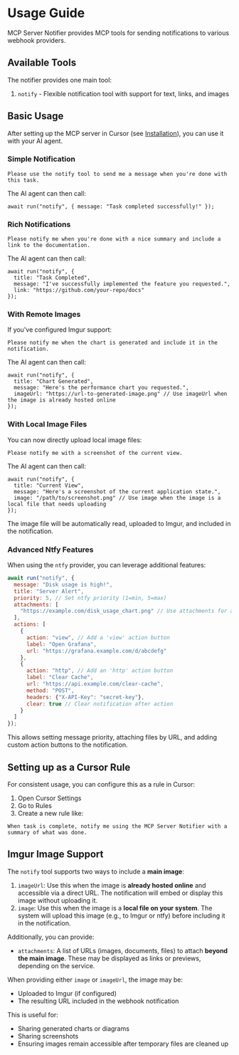 # Usage Guide

MCP Server Notifier provides MCP tools for sending notifications to various webhook providers.

## Available Tools

The notifier provides one main tool:

1. `notify` - Flexible notification tool with support for text, links, and images

## Basic Usage

After setting up the MCP server in Cursor (see [Installation](../README.md#installation)), you can use it with your AI agent.

### Simple Notification

```
Please use the notify tool to send me a message when you're done with this task.
```

The AI agent can then call:

```
await run("notify", { message: "Task completed successfully!" });
```

### Rich Notifications

```
Please notify me when you're done with a nice summary and include a link to the documentation.
```

The AI agent can then call:

```
await run("notify", { 
  title: "Task Completed", 
  message: "I've successfully implemented the feature you requested.", 
  link: "https://github.com/your-repo/docs"
});
```

### With Remote Images

If you've configured Imgur support:

```
Please notify me when the chart is generated and include it in the notification.
```

The AI agent can then call:

```
await run("notify", { 
  title: "Chart Generated", 
  message: "Here's the performance chart you requested.",
  imageUrl: "https://url-to-generated-image.png" // Use imageUrl when the image is already hosted online
});
```

### With Local Image Files

You can now directly upload local image files:

```
Please notify me with a screenshot of the current view.
```

The AI agent can then call:

```
await run("notify", { 
  title: "Current View", 
  message: "Here's a screenshot of the current application state.",
  image: "/path/to/screenshot.png" // Use image when the image is a local file that needs uploading
});
```

The image file will be automatically read, uploaded to Imgur, and included in the notification.

### Advanced Ntfy Features

When using the `ntfy` provider, you can leverage additional features:

```javascript
await run("notify", {
  message: "Disk usage is high!",
  title: "Server Alert",
  priority: 5, // Set ntfy priority (1=min, 5=max)
  attachments: [
    "https://example.com/disk_usage_chart.png" // Use attachments for additional files or links beyond the main image
  ],
  actions: [
    {
      action: "view", // Add a 'view' action button
      label: "Open Grafana",
      url: "https://grafana.example.com/d/abcdefg"
    },
    {
      action: "http", // Add an 'http' action button
      label: "Clear Cache",
      url: "https://api.example.com/clear-cache",
      method: "POST",
      headers: {"X-API-Key": "secret-key"},
      clear: true // Clear notification after action
    }
  ]
});
```

This allows setting message priority, attaching files by URL, and adding custom action buttons to the notification.

## Setting up as a Cursor Rule

For consistent usage, you can configure this as a rule in Cursor:

1. Open Cursor Settings
2. Go to Rules
3. Create a new rule like:

```
When task is complete, notify me using the MCP Server Notifier with a summary of what was done.
```

## Imgur Image Support

The `notify` tool supports two ways to include a **main image**:

1. `imageUrl`: Use this when the image is **already hosted online** and accessible via a direct URL. The notification will embed or display this image without uploading it.
2. `image`: Use this when the image is a **local file on your system**. The system will upload this image (e.g., to Imgur or ntfy) before including it in the notification.

Additionally, you can provide:
- `attachments`: A list of URLs (images, documents, files) to attach **beyond the main image**. These may be displayed as links or previews, depending on the service.

When providing either `image` or `imageUrl`, the image may be:
- Uploaded to Imgur (if configured)
- The resulting URL included in the webhook notification

This is useful for:
- Sharing generated charts or diagrams
- Sharing screenshots
- Ensuring images remain accessible after temporary files are cleaned up
